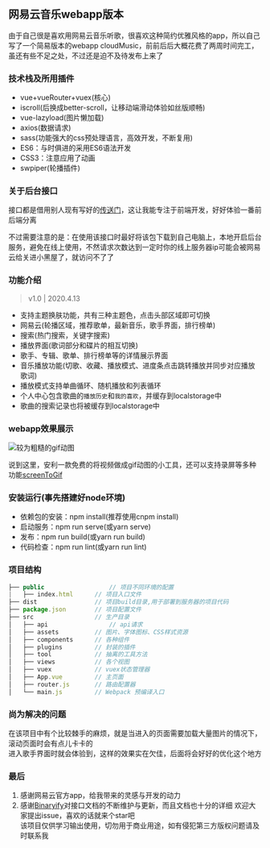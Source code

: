 ## 网易云音乐webapp版本
由于自己很是喜欢用网易云音乐听歌，很喜欢这种简约优雅风格的app，所以自己写了一个简易版本的webapp cloudMusic，前前后后大概花费了两周时间完工，虽还有些不足之处，不过还是迫不及待发布上来了

### 技术栈及所用插件
- vue+vueRouter+vuex(核心)
- iscroll(后换成better-scroll，让移动端滑动体验如丝版顺畅)
- vue-lazyload(图片懒加载)
- axios(数据请求)
- sass(功能强大的css预处理语言，高效开发，不断复用)
- ES6：与时俱进的采用ES6语法开发
- CSS3：注意应用了动画
- swpiper(轮播插件)
### 关于后台接口
接口都是借用别人现有写好的[传送门](https://github.com/Binaryify/NeteaseCloudMusicApi)，这让我能专注于前端开发，好好体验一番前后端分离  
  
不过需要注意的是：在使用该接口时最好将该包下载到自己电脑上，本地开启后台服务，避免在线上使用，不然请求次数达到一定时你的线上服务器ip可能会被网易云给关进小黑屋了，就访问不了了  
### 功能介绍
> v1.0 | 2020.4.13
 - 支持主题换肤功能，共有三种主题色，点击头部区域即可切换
 - 网易云(轮播区域，推荐歌单，最新音乐，歌手界面，排行榜单)
 - 搜索(热门搜索，关键字搜索)
 - 播放界面(歌词部分和碟片的相互切换)
 - 歌手、专辑、歌单、排行榜单等的详情展示界面
 - 音乐播放功能(切歌、收藏、播放模式、进度条点击跳转播放并同步对应播放歌词)
 - 播放模式支持单曲循环、随机播放和列表循环
 - 个人中心包含歌曲的`播放历史`和`我的喜欢`，并缓存到localstorage中
 - 歌曲的搜索记录也将被缓存到localstorage中
### webapp效果展示
![较为粗糙的gif动图](https://raw.githubusercontent.com/pumpkinduan/FigureBed/master/img/20200413163459.gif)  
  
说到这里，安利一款免费的将视频做成gif动图的小工具，还可以支持录屏等多种功能[screenToGif](https://www.screentogif.com/)
### 安装运行(事先搭建好node环境)
- 依赖包的安装：npm install(推荐使用cnpm install)
- 启动服务：npm run serve(或yarn serve)
- 发布：npm run build(或yarn run build)
- 代码检查：npm run lint(或yarn run lint)
### 项目结构
```js
├── public           		// 项目不同环境的配置
|   ├── index.html      // 项目入口文件
├── dist               	// 项目build目录,用于部署到服务器的项目代码
├── package.json      	// 项目配置文件
├── src                	// 生产目录
│   ├── api       			// api请求
│   ├── assets          // 图片、字体图标、CSS样式资源
│   ├── components     	// 各种组件
│   ├── plugins         // 封装的插件
│   ├── tool            // 抽离的工具方法
│   ├── views          	// 各个视图
│   ├── vuex           	// vuex状态管理器
│   ├── App.vue         // 主页面
│   ├── router.js     	// 路由配置器
│   └── main.js       	// Webpack 预编译入口
```
### 尚为解决的问题
在该项目中有个比较棘手的麻烦，就是当进入的页面需要加载大量图片的情况下，滚动页面时会有点儿卡卡的   
进入歌手界面时就会体验到，这样的效果实在欠佳，后面将会好好的优化这个地方
### 最后
1. 感谢网易云官方app，给我带来的灵感与开发的动力
2. 感谢[Binaryify](https://github.com/Binaryify/NeteaseCloudMusicApi)对接口文档的不断维护与更新，而且文档也十分的详细
欢迎大家提出issue，喜欢的话就来个star吧  
该项目仅供学习输出使用，切勿用于商业用途，如有侵犯第三方版权问题请及时联系我
